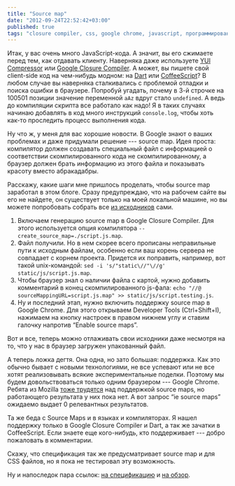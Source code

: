 ```yaml
---
title: "Source map"
date: "2012-09-24T22:52:42+03:00"
published: true
tags: "closure compiler, css, google chrome, javascript, программирование"
---
```


Итак, у вас очень много JavaScript-кода. А значит, вы его сжимаете перед тем, как отдавать клиенту. Наверняка даже
используете [YUI Compressor](http://yuilibrary.com/projects/yuicompressor/) или
[Google Closure Compiler](https://developers.google.com/closure/compiler/). А может, вы пишете свой client-side код на
чем-нибудь модном: на [Dart](http://dartlang.org/) или [CoffeeScript](http://coffeescript.org/)? В любом случае вы
наверняка сталкивались с проблемой отладки и поиска ошибки в браузере. Попробуй угадать, почему в 3-й строчке на 100501
позиции значение переменной  `aAz` вдруг стало `undefined`. А ведь до компиляции скрипта все работало как надо! Я в
таких случаях начинаю добавлять в код много инструкций `console.log`, чтобы хоть как-то проследить процесс
выполнения кода.

Ну что ж, у меня для вас хорошие новости. В Google знают о ваших проблемах и даже придумали решение&nbsp;--- source map.
Идея проста: компилятор должен создавать специальный файл с информацией о соответствии скомпилированного кода не
скомпилированному, а браузер должен брать информацию из этого файла и показывать красоту вместо абракадабры.

Расскажу, какие шаги мне пришлось проделать, чтобы source map заработал в этом блоге. Сразу предупреждаю, что на
рабочем сайте вы его не найдете, он существует только на моей локальной машине, но вы можете попробовать собрать все
[из исходников](https://github.com/dikmax/haskell-blog) сами.

1. Включаем генерацию source map в Google Closure Compiler. Для этого используется опция компилятора
  `--create_source_map=./script.js.map`.
2. Файл получили. Но в нем скорее всего прописаны неправильные пути к исходным файлам, особенно если ваш корень сервера
  не совпадает с корнем проекта. Придется их поправить, например, вот такой unix-командой:
  `sed -i 's/"static\//"\//g' static/js/script.js.map`.
3. Чтобы браузер знал о наличии файла с картой, нужно добавить комментарий в конец скомпилированного js-фала:
  `echo "//@ sourceMappingURL=script.js.map" >> static/js/script.testing.js`.
4. Ну и последний этап, нужно включить поддержку source map в Google Chrome. Для этого открываем
  Developer Tools (Ctrl+Shift+I), нажимаем на кнопку настроек в правом нижнем углу и ставим галочку напротив
  “Enable source maps”.

Вот и все, теперь можно отлаживать свои исходники даже несмотря на то, что у нас в браузер загружен упакованный файл.

А теперь ложка дегтя. Она одна, но зато большая: поддержка. Как это обычно бывает с новыми технологиями, не все
успевают или не все хотят реализовывать всякие экспериментальные поделки. Поэтому мы будем довольствоваться только
одним браузером&nbsp;--- Google Chrome. Ребята из Mozilla
[тоже трудятся](https://wiki.mozilla.org/DevTools/Features/SourceMap) над поддержкой source maps, но работающего
результата у них пока нет. А вот запрос “ie source maps” ожидаемо выдает 0 релевантных результатов.

Та же беда с Source Maps и в языках и компиляторах. Я нашел поддержку только в Google Closure Compiler и Dart, а так же
зачатки в CoffeeScript. Если знаете еще кого-нибудь, кто поддерживает&nbsp;--- добро пожаловать в комментарии.

Скажу, что спецификация так же предусматривает source map и для CSS файлов, но я пока не тестировал эту возможность. 

Ну и напоследок пара ссылок:
[на спецификацию](https://docs.google.com/document/d/1U1RGAehQwRypUTovF1KRlpiOFze0b-_2gc6fAH0KY0k/edit?hl=en_US&pli=1&pli=1)
и [на обзор](http://www.html5rocks.com/en/tutorials/developertools/sourcemaps/).

